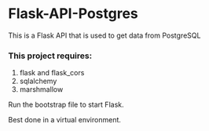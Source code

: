 # Flask-API-Postgres

This is a Flask API that is used to get data from PostgreSQL

### This project requires:
1. flask and flask_cors
2. sqlalchemy
3. marshmallow

Run the bootstrap file to start Flask.

Best done in a virtual environment.
